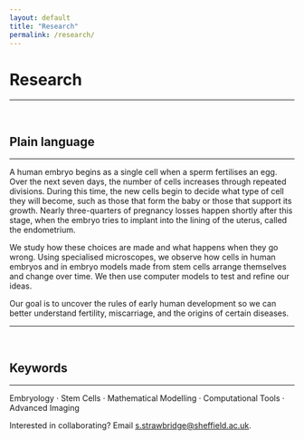 ```yaml
---
layout: default
title: "Research"
permalink: /research/
---
```


# **Research**

---

<br>

## Plain language

---

A human embryo begins as a single cell when a sperm fertilises an egg.
Over the next seven days, the number of cells increases through repeated divisions.
During this time, the new cells begin to decide what type of cell they will become, such as those that form the baby or those that support its growth.
Nearly three-quarters of pregnancy losses happen shortly after this stage, when the embryo tries to implant into the lining of the uterus, called the endometrium.

We study how these choices are made and what happens when they go wrong.
Using specialised microscopes, we observe how cells in human embryos and in embryo models made from stem cells arrange themselves and change over time.
We then use computer models to test and refine our ideas.

Our goal is to uncover the rules of early human development so we can better understand fertility, miscarriage, and the origins of certain diseases.  

---

<br>

## Keywords

---

Embryology · Stem Cells · Mathematical Modelling · Computational Tools · Advanced Imaging

<p class="mt-6">Interested in collaborating? Email <a href="mailto:s.strawbridge@sheffield.ac.uk">s.strawbridge@sheffield.ac.uk</a>.</p>
